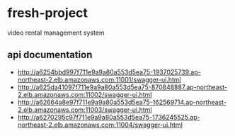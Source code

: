 # fresh-project
video rental management system

## api documentation
- http://a6254bbd997f711e9a9a80a553d5ea75-1937025739.ap-northeast-2.elb.amazonaws.com:11001/swagger-ui.html
- http://a625da41097f711e9a9a80a553d5ea75-870848887.ap-northeast-2.elb.amazonaws.com:11002/swagger-ui.html
- http://a62664a8e97f711e9a9a80a553d5ea75-162569714.ap-northeast-2.elb.amazonaws.com:11003/swagger-ui.html
- http://a6270295c97f711e9a9a80a553d5ea75-1736245525.ap-northeast-2.elb.amazonaws.com:11004/swagger-ui.html